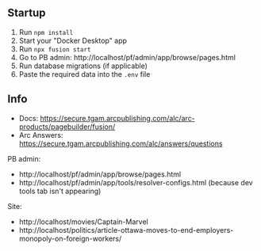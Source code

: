 ## Startup

1. Run `npm install`
2. Start your "Docker Desktop" app
3. Run `npx fusion start`
4. Go to PB admin: http://localhost/pf/admin/app/browse/pages.html
5. Run database migrations (if applicable)
6. Paste the required data into the `.env` file

## Info

- Docs: https://secure.tgam.arcpublishing.com/alc/arc-products/pagebuilder/fusion/
- Arc Answers: https://secure.tgam.arcpublishing.com/alc/answers/questions

PB admin:
- http://localhost/pf/admin/app/browse/pages.html
- http://localhost/pf/admin/app/tools/resolver-configs.html (because dev tools tab isn't appearing)

Site:
- http://localhost/movies/Captain-Marvel
- http://localhost/politics/article-ottawa-moves-to-end-employers-monopoly-on-foreign-workers/

